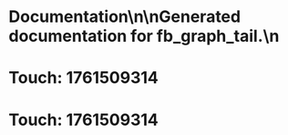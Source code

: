 # Documentation\n\nGenerated documentation for fb_graph_tail.\n

# Touch: 1761509314

# Touch: 1761509314

